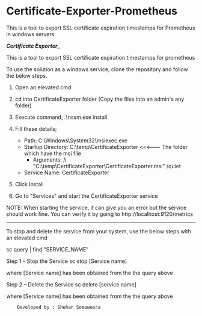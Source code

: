 # Certificate-Exporter-Prometheus
This is a tool to export SSL certificate expiration timestamps for Prometheus in windows servers



_____________________Certificate Exporter______________________

This is a tool to export SSL certificate expiration timestamps for prometheus

To use the solution as a windows service, clone the repository and follow the below steps. 

01. Open an elevated cmd

02. cd into CertificateExporter folder (Copy the files into an admin's any folder)

03. Execute command;
	.\nssm.exe install

04. Fill these details;
	- Path: C:\Windows\System32\msiexec.exe
  	- Startup Directory: C:\temp\CertificateExporter         <<<--- The folder which have the msi file
    	- Arguments: /i "C:\temp\CertificateExporter\CertificateExporter.msi" /quiet   
	- Service Name: CertificateExporter

05. Click Install

06. Go to "Services" and start the CertificateExporter service

NOTE: When starting the service, it can give you an error but the service should work fine. You can
verify it by going to http://localhost:9120/metrics


_______________________________________________________________

To stop and delete the service from your system, use the below steps with an elevated cmd

sc query | find "SERVICE_NAME"

Step 1 – Stop the Service
sc stop [Service name]

where [Service name] has been obtained from the the query above

Step 2 – Delete the Service
sc delete [service name]

where [Service name] has been obtained from the the query above


		Developed by : Shehan Somaweera


